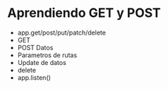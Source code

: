 # Aprendiendo GET y POST

- app.get/post/put/patch/delete
- GET
- POST Datos
- Parametros de rutas
- Update de datos
- delete
- app.listen()
